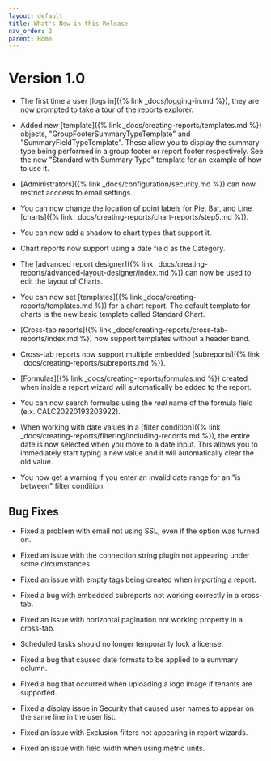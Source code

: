 ```yaml
---
layout: default
title: What's New in this Release
nav_order: 2
parent: Home
---
```


# Version 1.0

* The first time a user [logs in]({% link _docs/logging-in.md %}), they are now prompted to take a tour of the reports explorer.

* Added new [template]({% link _docs/creating-reports/templates.md %}) objects, "GroupFooterSummaryTypeTemplate" and "SummaryFieldTypeTemplate". These allow you to display the summary type being performed in a group footer or report footer respectively. See the new "Standard with Summary Type" template for an example of how to use it. 

* [Administrators]({% link _docs/configuration/security.md %}) can now restrict acccess to email settings.

* You can now change the location of point labels for Pie, Bar, and Line [charts]({% link _docs/creating-reports/chart-reports/step5.md %}).

* You can now add a shadow to chart types that support it.

* Chart reports now support using a date field as the Category.

* The [advanced report designer]({% link _docs/creating-reports/advanced-layout-designer/index.md %}) can now be used to edit the layout of Charts.

* You can now set [templates]({% link _docs/creating-reports/templates.md %}) for a chart report. The default template for charts is the new basic template called Standard Chart.

* [Cross-tab reports]({% link _docs/creating-reports/cross-tab-reports/index.md %}) now support templates without a header band.

* Cross-tab reports now support multiple embedded [subreports]({% link _docs/creating-reports/subreports.md %}).

* [Formulas]({% link _docs/creating-reports/formulas.md %}) created when inside a report wizard will automatically be added to the report.

* You can now search formulas using the *real* name of the formula field (e.x. CALC20220193203922).

* When working with date values in a [filter condition]({% link _docs/creating-reports/filtering/including-records.md %}), the entire date is now selected when you move to a date input. This allows you to immediately start typing a new value and it will automatically clear the old value. 

* You now get a warning if you enter an invalid date range for an "is between" filter condition.

## Bug Fixes

* Fixed a problem with email not using SSL, even if the option was turned on.

* Fixed an issue with the connection string plugin not appearing under some circumstances.

* Fixed an issue with empty tags being created when importing a report. 

* Fixed a bug with embedded subreports not working correctly in a cross-tab.

* Fixed an issue with horizontal pagination not working property in a cross-tab.

* Scheduled tasks should no longer temporarily lock a license.

* Fixed a bug that caused date formats to be applied to a summary column.

* Fixed a bug that occurred when uploading a logo image if tenants are supported.

* Fixed a display issue in Security that caused user names to appear on the same line in the user list.

* Fixed an issue with Exclusion filters not appearing in report wizards.

* Fixed an issue with field width when using metric units.

